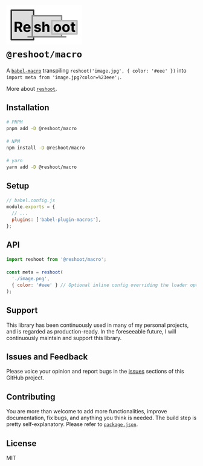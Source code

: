 # <img src="https://raw.githubusercontent.com/billykwok/reshoot/main/logo.png" width="200" alt="Reshoot logo" /><br/>`@reshoot/macro`

A [`babel-macro`](https://github.com/kentcdodds/babel-plugin-macros) transpiling `reshoot('image.jpg', { color: '#eee' })` into `import meta from 'image.jpg?color=%23eee';`.

More about [`reshoot`](https://github.com/billykwok/reshoot).

## Installation

```sh
# PNPM
pnpm add -D @reshoot/macro

# NPM
npm install -D @reshoot/macro

# yarn
yarn add -D @reshoot/macro
```

## Setup

```js
// babel.config.js
module.exports = {
  // ...
  plugins: ['babel-plugin-macros'],
};
```

## API

```js
import reshoot from '@reshoot/macro';

const meta = reshoot(
  './image.png',
  { color: '#eee' } // Optional inline config overriding the loader options
);
```

## Support

This library has been continuously used in many of my personal projects, and is regarded as production-ready. In the foreseeable future, I will continuously maintain and support this library.

## Issues and Feedback

Please voice your opinion and report bugs in the [issues](https://github.com/billykwok/reshoot/issues) sections of this GitHub project.

## Contributing

You are more than welcome to add more functionalities, improve documentation, fix bugs, and anything you think is needed. The build step is pretty self-explanatory. Please refer to [`package.json`](https://github.com/billykwok/reshoot/blob/main/package.json).

## License

MIT
